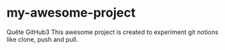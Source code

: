 # my-awesome-project
Quête GitHub3
This awesome project is created to experiment git notions like clone, push and pull.
